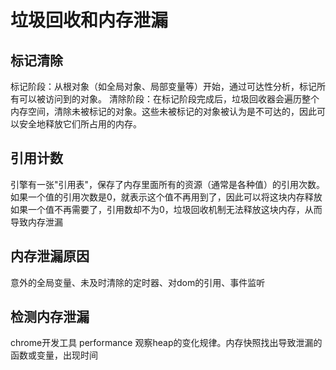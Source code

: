 # 垃圾回收和内存泄漏

## 标记清除

标记阶段：从根对象（如全局对象、局部变量等）开始，通过可达性分析，标记所有可以被访问到的对象。
清除阶段：在标记阶段完成后，垃圾回收器会遍历整个内存空间，清除未被标记的对象。这些未被标记的对象被认为是不可达的，因此可以安全地释放它们所占用的内存。

## 引用计数
引擎有一张"引用表"，保存了内存里面所有的资源（通常是各种值）的引用次数。如果一个值的引用次数是0，就表示这个值不再用到了，因此可以将这块内存释放
如果一个值不再需要了，引用数却不为0，垃圾回收机制无法释放这块内存，从而导致内存泄漏

## 内存泄漏原因
意外的全局变量、未及时清除的定时器、对dom的引用、事件监听

## 检测内存泄漏
chrome开发工具 performance 观察heap的变化规律。内存快照找出导致泄漏的函数或变量，出现时间